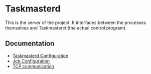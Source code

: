 #	Taskmasterd
This is the server of the project. It interfaces between the processes themselves and Taskmasterctl(the actual control program).

##	Documentation
 - [Taskmasterd Configuration](../doc/Taskmasterd%20Config.md)
 - [Job Configuration](../doc/Job%20Config.md)
 - [TCP communication](../doc/Network.md)

